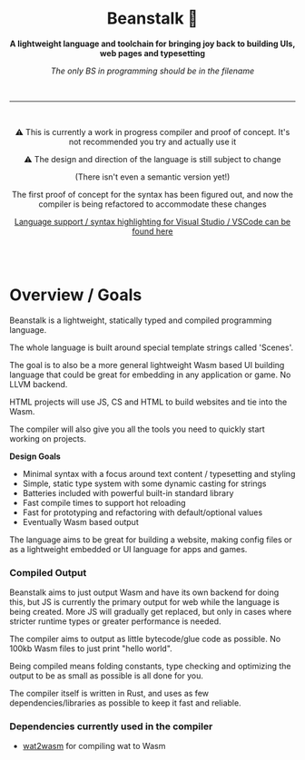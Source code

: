 <div align="center">

  <h1>Beanstalk 🌱</h1>

  <p>
    <strong>A lightweight language and toolchain for bringing joy back to building UIs, web pages and typesetting</strong>
  </p>

  *The only BS in programming should be in the filename*

  <br>

  ---
  <br>

  <p>⚠️ This is currently a work in progress compiler and proof of concept. It's not recommended you try and actually use it</p>
  <p>⚠️ The design and direction of the language is still subject to change</p>
  <p> (There isn't even a semantic version yet!)</p>

[//]: # (  <h1>)

[//]: # (    <a href="https://nyejames.github.io/beanstalk">)

[//]: # (      Plans and Documentation)

[//]: # (    </a>)

[//]: # (  </h1>)

  <p>The first proof of concept for the syntax has been figured out, and now the compiler is being refactored to accommodate these changes</p>

[//]: # (  <p>The docs were created using this language. The output of the compiler is directly pushed to GitHub pages. Not everything in the documentation has been implemented fully, it's mostly full of design plans.</p>)
  <a href="https://github.com/nyejames/beanstalk-plugin">Language support / syntax highlighting for Visual Studio / VSCode can be found here</a>

</div>

<br>
<br>

# Overview / Goals
Beanstalk is a lightweight, statically typed and compiled programming language.

The whole language is built around special template strings called 'Scenes'.

The goal is to also be a more general lightweight Wasm based UI building language that could be great for embedding in any application or game.
No LLVM backend.

HTML projects will use JS, CS and HTML to build websites and tie into the Wasm.

The compiler will also give you all the tools you need to quickly start working on projects.

**Design Goals**
- Minimal syntax with a focus around text content / typesetting and styling
- Simple, static type system with some dynamic casting for strings
- Batteries included with powerful built-in standard library
- Fast compile times to support hot reloading
- Fast for prototyping and refactoring with default/optional values
- Eventually Wasm based output

The language aims to be great for building a website, making config files or as a lightweight embedded or UI language for apps and games.

### Compiled Output
Beanstalk aims to just output Wasm and have its own backend for doing this, but JS is currently the primary output for web while the language is being created.
More JS will gradually get replaced, but only in cases where stricter runtime types or greater performance is needed.

The compiler aims to output as little bytecode/glue code as possible. No 100kb Wasm files to just print "hello world".

Being compiled means folding constants, type checking and optimizing the output to be as small as possible is all done for you.
 
The compiler itself is written in Rust, and uses as few dependencies/libraries as possible to keep it fast and reliable.

### Dependencies currently used in the compiler
- [wat2wasm](https://github.com/WebAssembly/wabt) for compiling wat to Wasm

<br>

